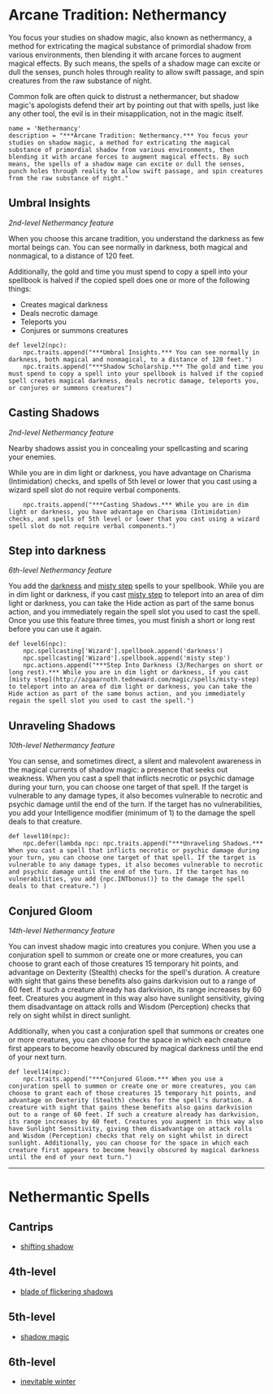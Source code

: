 # Arcane Tradition: Nethermancy
You focus your studies on shadow magic, also known as nethermancy, a method for extricating the magical substance of primordial shadow from various environments, then blending it with arcane forces to augment magical effects. By such means, the spells of a shadow mage can excite or dull the senses, punch holes through reality to allow swift passage, and spin creatures from the raw substance of night. 

Common folk are often quick to distrust a nethermancer, but shadow magic's apologists defend their art by pointing out that with spells, just like any other tool, the evil is in their misapplication, not in the magic itself.

```
name = 'Nethermancy'
description = "***Arcane Tradition: Nethermancy.*** You focus your studies on shadow magic, a method for extricating the magical substance of primordial shadow from various environments, then blending it with arcane forces to augment magical effects. By such means, the spells of a shadow mage can excite or dull the senses, punch holes through reality to allow swift passage, and spin creatures from the raw substance of night."
```

## Umbral Insights
*2nd-level Nethermancy feature*

When you choose this arcane tradition, you understand the darkness as few mortal beings can. You can see normally in darkness, both magical and nonmagical, to a distance of 120 feet.

Additionally, the gold and time you must spend to copy a spell into your spellbook is halved if the copied spell does one or more of the following things:

* Creates magical darkness
* Deals necrotic damage
* Teleports you
* Conjures or summons creatures

```
def level2(npc):
    npc.traits.append("***Umbral Insights.*** You can see normally in darkness, both magical and nonmagical, to a distance of 120 feet.")
    npc.traits.append("***Shadow Scholarship.*** The gold and time you must spend to copy a spell into your spellbook is halved if the copied spell creates magical darkness, deals necrotic damage, teleports you, or conjures or summons creatures")
```

## Casting Shadows
*2nd-level Nethermancy feature*

Nearby shadows assist you in concealing your spellcasting and scaring your enemies.

While you are in dim light or darkness, you have advantage on Charisma (Intimidation) checks, and spells of 5th level or lower that you cast using a wizard spell slot do not require verbal components.

```
    npc.traits.append("***Casting Shadows.*** While you are in dim light or darkness, you have advantage on Charisma (Intimidation) checks, and spells of 5th level or lower that you cast using a wizard spell slot do not require verbal components.")
```

## Step into darkness
*6th-level Nethermancy feature*

You add the [darkness](http://azgaarnoth.tedneward.com/magic/spells/darkness) and [misty step](http://azgaarnoth.tedneward.com/magic/spells/misty-step) spells to your spellbook. While you are in dim light or darkness, if you cast [misty step](http://azgaarnoth.tedneward.com/magic/spells/misty-step) to teleport into an area of dim light or darkness, you can take the Hide action as part of the same bonus action, and you immediately regain the spell slot you used to cast the spell. Once you use this feature three times, you must finish a short or long rest before you can use it again.

```
def level6(npc):
    npc.spellcasting['Wizard'].spellbook.append('darkness')
    npc.spellcasting['Wizard'].spellbook.append('misty step')
    npc.actions.append("***Step Into Darkness (3/Recharges on short or long rest).*** While you are in dim light or darkness, if you cast [misty step](http://azgaarnoth.tedneward.com/magic/spells/misty-step) to teleport into an area of dim light or darkness, you can take the Hide action as part of the same bonus action, and you immediately regain the spell slot you used to cast the spell.")
```

## Unraveling Shadows
*10th-level Nethermancy feature*

You can sense, and sometimes direct, a silent and malevolent awareness in the magical currents of shadow magic: a presence that seeks out weakness. When you cast a spell that inflicts necrotic or psychic damage during your turn, you can choose one target of that spell. If the target is vulnerable to any damage types, it also becomes vulnerable to necrotic and psychic damage until the end of the turn. If the target has no vulnerabilities, you add your Intelligence modifier (minimum of 1) to the damage the spell deals to that creature.

```
def level10(npc):
    npc.defer(lambda npc: npc.traits.append("***Unraveling Shadows.*** When you cast a spell that inflicts necrotic or psychic damage during your turn, you can choose one target of that spell. If the target is vulnerable to any damage types, it also becomes vulnerable to necrotic and psychic damage until the end of the turn. If the target has no vulnerabilities, you add {npc.INTbonus()} to the damage the spell deals to that creature.") )
```

## Conjured Gloom
*14th-level Nethermancy feature*

You can invest shadow magic into creatures you conjure. When you use a conjuration spell to summon or create one or more creatures, you can choose to grant each of those creatures 15 temporary hit points, and advantage on Dexterity (Stealth) checks for the spell's duration. A creature with sight that gains these benefits also gains darkvision out to a range of 60 feet. If such a creature already has darkvision, its range increases by 60 feet. Creatures you augment in this way also have sunlight sensitivity, giving them disadvantage on attack rolls and Wisdom (Perception) checks that rely on sight whilst in direct sunlight.

Additionally, when you cast a conjuration spell that summons or creates one or more creatures, you can choose for the space in which each creature first appears to become heavily obscured by magical darkness until the end of your next turn.

```
def level14(npc):
    npc.traits.append("***Conjured Gloom.*** When you use a conjuration spell to summon or create one or more creatures, you can choose to grant each of those creatures 15 temporary hit points, and advantage on Dexterity (Stealth) checks for the spell's duration. A creature with sight that gains these benefits also gains darkvision out to a range of 60 feet. If such a creature already has darkvision, its range increases by 60 feet. Creatures you augment in this way also have Sunlight Sensitivity, giving them disadvantage on attack rolls and Wisdom (Perception) checks that rely on sight whilst in direct sunlight. Additionally, you can choose for the space in which each creature first appears to become heavily obscured by magical darkness until the end of your next turn.")
```

---

# Nethermantic Spells

## Cantrips
* [shifting shadow](../../Magic/Spells/shifting-shadow.md)

## 4th-level
* [blade of flickering shadows](../../Magic/Spells/blade-of-flickering-shadows.md)

## 5th-level
* [shadow magic](../../Magic/Spells/shadow-magic.md)

## 6th-level
* [inevitable winter](../../Magic/Spells/inevitable-winter.md)

